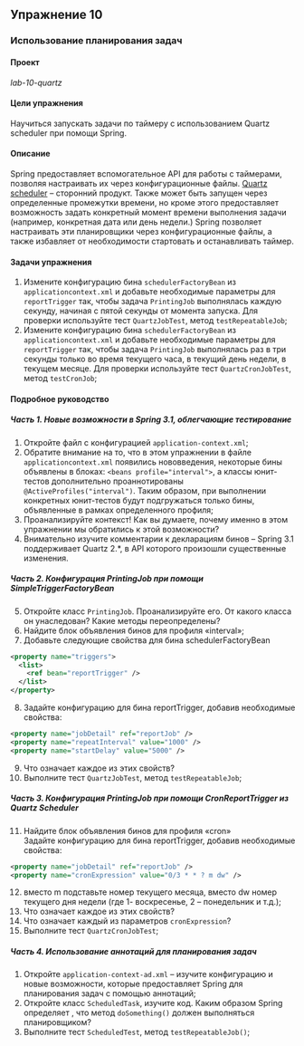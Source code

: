 ## Упражнение 10
### Использование планирования задач
#### Проект
_lab-10-quartz_
#### Цели упражнения
Научиться запускать задачи по таймеру с использованием Quartz scheduler при
помощи Spring.
#### Описание
Spring предоставляет вспомогательное API для работы с таймерами, позволяя
настраивать их через конфигурационные файлы.
[Quartz scheduler](http://www.quartz-scheduler.org/) – сторонний продукт. Также
может быть запущен через определенные промежутки времени, но кроме этого предоставляет
возможность задать конкретный момент времени выполнения задачи (например, конкретная
дата или день недели.)
Spring позволяет настраивать эти планировщики через конфигурационные файлы, а
также избавляет от необходимости стартовать и останавливать таймер.
#### Задачи упражнения
1. Измените конфигурацию бина `schedulerFactoryBean` из `applicationcontext.xml`
и добавьте необходимые параметры для `reportTrigger` так, чтобы
задача `PrintingJob` выполнялась каждую секунду, начиная с пятой секунды от
момента запуска. Для проверки используйте тест `QuartzJobTest`, метод
`testRepeatableJob`;
2. Измените конфигурацию бина `schedulerFactoryBean` из `applicationcontext.xml`
и добавьте необходимые параметры для `reportTrigger` так, чтобы
задача `PrintingJob` выполнялась раз в три секунды только во время текущего часа,
в текущий день недели, в текущем месяце. Для проверки используйте тест
`QuartzCronJobTest`, метод `testCronJob`;
#### Подробное руководство
##### Часть 1. Новые возможности в Spring 3.1, облегчающие тестирование
1. Откройте файл с конфигурацией `application-context.xml`;
2. Обратите внимание на то, что в этом упражнении в файле `applicationcontext.xml`
появились нововведения, некоторые бины объявлены в блоках:
`<beans profile="interval">`, а классы юнит-тестов дополнительно проаннотированы
`@ActiveProfiles("interval")`. Таким образом, при выполнении конкретных
юнит-тестов будут подгружаться только бины, объявленные в рамках определенного
профиля;
3. Проанализируйте контекст! Как вы думаете, почему именно в этом упражнении мы
обратились к этой возможности?
4. Внимательно изучите комментарии к декларациям бинов – Spring 3.1 поддерживает
Quartz 2.*, в API которого произошли существенные изменения.
##### Часть 2. Конфигурация PrintingJob при помощи SimpleTriggerFactoryBean
5. Откройте класс `PrintingJob`. Проанализируйте его. От какого класса он
унаследован? Какие методы переопределены?
6. Найдите блок объявления бинов для профиля «interval»;
7. Добавьте следующие свойства для бина schedulerFactoryBean
```xml
<property name="triggers">
  <list>
    <ref bean="reportTrigger" />
  </list>
</property>
```
8. Задайте конфигурацию для бина reportTrigger, добавив необходимые свойства:
```xml
<property name="jobDetail" ref="reportJob" />
<property name="repeatInterval" value="1000" />
<property name="startDelay" value="5000" />
```
9. Что означает каждое из этих свойств?
10. Выполните тест `QuartzJobTest`, метод `testRepeatableJob`;
##### Часть 3. Конфигурация PrintingJob при помощи CronReportTrigger из Quartz Scheduler
11. Найдите блок объявления бинов для профиля «cron»  
Задайте конфигурацию для бина reportTrigger, добавив необходимые свойства:
```xml
<property name="jobDetail" ref="reportJob" />
<property name="cronExpression" value="0/3 * * ? m dw" />
```
12. вместо m подставьте номер текущего месяца, вместо dw номер текущего дня недели (где
1- воскресенье, 2 – понедельник и т.д.);
13. Что означает каждое из этих свойств?
14. Что означает каждый из параметров `cronExpression`?
15. Выполните тест `QuartzCronJobTest`;
##### Часть 4. Использование аннотаций для планирования задач
1. Откройте `application-context-ad.xml` – изучите конфигурацию и новые
возможности, которые предоставляет Spring для планирования задач с помощью
аннотаций;
2. Откройте класс `ScheduledTask`, изучите код. Каким образом Spring определяет , что
метод `doSomething()` должен выполняться планировщиком?
3. Выполните тест `ScheduledTest`, метод `testRepeatableJob()`;